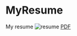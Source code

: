 # MyResume
My resume
![resume](https://github.com/user-attachments/assets/825fd522-f2cb-48be-a599-7fc9de25fa1d)
[PDF](https://github.com/user-attachments/files/16323433/Ayaan-Siddiqui-Resume-USLetter.pdf)
